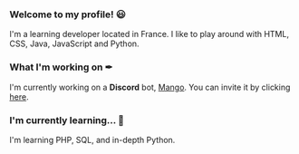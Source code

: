 ### Welcome to my profile! 😃
I'm a learning developer located in France. I like to play around with HTML, CSS, Java, JavaScript and Python.

### What I'm working on ✒
I'm currently working on a **Discord** bot, [Mango](https://github.com/ma15fo43/Mango). You can invite it by clicking [here](https://discord.com/oauth2/authorize?client_id=497443144632238090&permissions=8&scope=bot).

### I'm currently learning... 🤔
I'm learning PHP, SQL, and in-depth Python.
